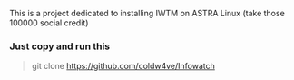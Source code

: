 This is a project dedicated to installing IWTM on ASTRA Linux (take those 100000 social credit)

### Just copy and run this

> git clone https://github.com/coldw4ve/Infowatch
